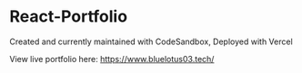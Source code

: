 # React-Portfolio
Created and currently maintained with CodeSandbox, Deployed with Vercel

View live portfolio here: https://www.bluelotus03.tech/

